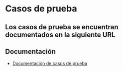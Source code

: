 
# Casos de prueba

## Los casos de prueba se encuentran documentados en la siguiente URL



## Documentación

- [Documentación de casos de prueba](https://docs.google.com/spreadsheets/d/1eCY5BModAQxl9TR97tFS0ptpJ25q5mgylKxgWcxwJUE/edit?usp=sharing)

